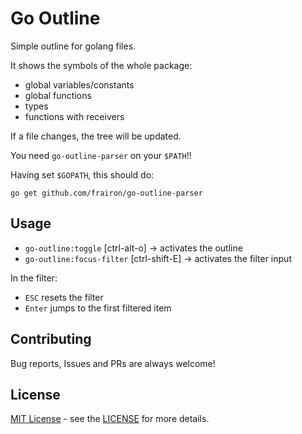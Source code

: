 
# Go Outline
Simple outline for golang files.

It shows the symbols of the whole package:
* global variables/constants
* global functions
* types
* functions with receivers

If a file changes, the tree will be updated.

You need `go-outline-parser` on your `$PATH`!!

Having set `$GOPATH`, this should do:
```
go get github.com/frairon/go-outline-parser
```

## Usage
* `go-outline:toggle` [ctrl-alt-o] -> activates the outline
* `go-outline:focus-filter` [ctrl-shift-E] -> activates the filter input

In the filter:
* `ESC`  resets the filter
* `Enter` jumps to the first filtered item

## Contributing

Bug reports, Issues and PRs are always welcome!

## License

[MIT License](http://opensource.org/licenses/MIT) - see the [LICENSE](https://github.com/frairon/go-outline/blob/master/LICENSE) for more details.
